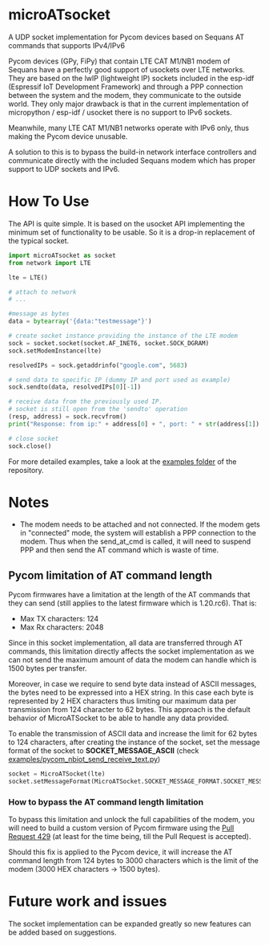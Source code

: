 # microATsocket
A UDP socket implementation for Pycom devices based on Sequans AT commands that supports IPv4/IPv6

Pycom devices (GPy, FiPy) that contain LTE CAT M1/NB1 modem of Sequans have a perfectly good support of usockets over LTE networks. They are based on the lwIP (lightweight IP) sockets included in the esp-idf (Espressif IoT Development Framework) and through a PPP connection between the system and the modem, they communicate to the outside world. They only major drawback is that in the current implementation of micropython / esp-idf / usocket there is no support to IPv6 sockets.

Meanwhile, many LTE CAT M1/NB1 networks operate with IPv6 only, thus making the Pycom device unusable.

A solution to this is to bypass the build-in network interface controllers and communicate directly with the included Sequans modem which has proper support to UDP sockets and IPv6.

# How To Use

The API is quite simple. It is based on the usocket API implementing the minimum set of functionality to be usable. So it is a drop-in replacement of the typical socket.

```python
import microATsocket as socket
from network import LTE

lte = LTE()

# attach to network
# ...

#message as bytes
data = bytearray('{data:"testmessage"}')

# create socket instance providing the instance of the LTE modem
sock = socket.socket(socket.AF_INET6, socket.SOCK_DGRAM)
sock.setModemInstance(lte)

resolvedIPs = sock.getaddrinfo("google.com", 5683)

# send data to specific IP (dummy IP and port used as example)
sock.sendto(data, resolvedIPs[0][-1])

# receive data from the previously used IP.
# socket is still open from the 'sendto' operation
(resp, address) = sock.recvfrom()
print("Response: from ip:" + address[0] + ", port: " + str(address[1]) + ", data: " + str(binascii.hexlify(bytearray(resp))))

# close socket
sock.close()

```

For more detailed examples, take a look at the [examples folder](https://github.com/insighio/microATsocket/tree/master/examples) of the repository.

# Notes

* The modem needs to be attached and not connected. If the modem gets in "connected" mode, the system will establish a PPP connection to the modem. Thus when the send_at_cmd is called, it will need to suspend PPP and then send the AT command which is waste of time.

## Pycom limitation of AT command length

Pycom firmwares have a limitation at the length of the AT commands that they can send (still applies to the latest firmware which is 1.20.rc6).
That is:
* Max TX characters: 124
* Max Rx characters: 2048

Since in this socket implementation, all data are transferred through AT commands, this limitation directly affects the socket implementation as we can not send the maximum amount of data the modem can handle which is 1500 bytes per transfer.

Moreover, in case we require to send byte data instead of ASCII messages, the bytes need to be expressed into a HEX string. In this case each byte is represented by 2 HEX characters thus limiting our maximum data per transmission from 124 character to 62 bytes. This approach is the default behavior of MicroATSocket to be able to handle any data provided.

To enable the transmission of ASCII data and increase the limit for 62 bytes to 124 characters, after creating the instance of the socket, set the message format of the socket to **SOCKET_MESSAGE_ASCII** (check [examples/pycom_nbiot_send_receive_text.py](https://github.com/insighio/microATsocket/blob/master/examples/pycom_nbiot_send_receive_text.py))

```python
socket = MicroATSocket(lte)
socket.setMessageFormat(MicroATSocket.SOCKET_MESSAGE_FORMAT.SOCKET_MESSAGE_ASCII)
```

### How to bypass the AT command length limitation

To bypass this limitation and unlock the full capabilities of the modem, you will need to build a custom version of Pycom firmware using the [Pull Request 429](https://github.com/pycom/pycom-micropython-sigfox/pull/429) (at least for the time being, till the Pull Request is accepted).

Should this fix is applied to the Pycom device, it will increase the AT command length from 124 bytes to 3000 characters which is the limit of the modem (3000 HEX characters -> 1500 bytes).

# Future work and issues

The socket implementation can be expanded greatly so new features can be added based on suggestions.
